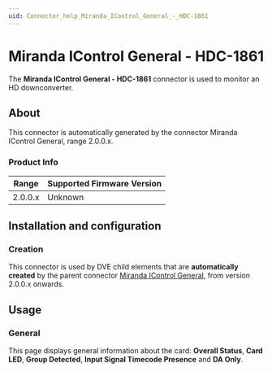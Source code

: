 ```yaml
---
uid: Connector_help_Miranda_IControl_General_-_HDC-1861
---
```


# Miranda IControl General - HDC-1861

The **Miranda IControl General - HDC-1861** connector is used to monitor an HD downconverter.

## About

This connector is automatically generated by the connector Miranda IControl General, range 2.0.0.x.

### Product Info

| Range | Supported Firmware Version |
|------------------|-----------------------------|
| 2.0.0.x          | Unknown                     |

## Installation and configuration

### Creation

This connector is used by DVE child elements that are **automatically created** by the parent connector [Miranda IControl General](xref:Connector_help_Miranda_IControl_General), from version 2.0.0.x onwards.

## Usage

### General

This page displays general information about the card: **Overall Status**, **Card LED**, **Group Detected**, **Input Signal Timecode Presence** and **DA Only**.
